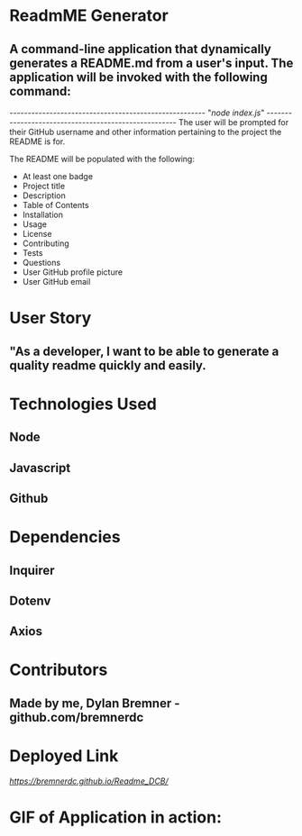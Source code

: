 
# ReadmME Generator
## A command-line application that dynamically generates a README.md from a user's input. The application will be invoked with the following command: 

------------------------------------------------------ "*node index.js*" -----------------------------------------------------
The user will be prompted for their GitHub username and other information pertaining to the project the README is for.

The README will be populated with the following:

* At least one badge
* Project title
* Description
* Table of Contents
* Installation
* Usage
* License
* Contributing
* Tests
* Questions
* User GitHub profile picture
* User GitHub email

# User Story
## "As a developer, I want to be able to generate a quality readme quickly and easily.

# Technologies Used
## Node
## Javascript
## Github

# Dependencies 
## Inquirer
## Dotenv
## Axios

# Contributors

## Made by me, Dylan Bremner - github.com/bremnerdc

# Deployed Link
*https://bremnerdc.github.io/Readme_DCB/*

# GIF of Application in action:
